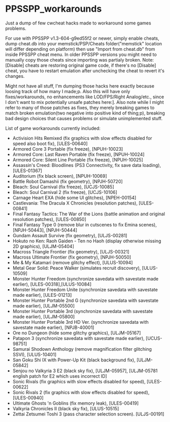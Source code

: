 # PPSSPP_workarounds
Just a dump of few cwcheat hacks made to workaround some games problems.

For use with PPSSPP v1.3-604-g9ed55f2 or newer, simply enable cheats, dump cheat.db into your memstick/PSP/Cheats folder("memstick" location will differ depending on platform) then use "Import from cheat.db" from inside PPSSPP cheat menu. In older PPSSPP versions you might need to manually copy those cheats since importing was partialy broken.
Note: [Disable] cheats are restoring original game code, if there's no [Disable] cheat, you have to restart emulation after unchecking the cheat to revert it's changes.

Might not have all stuff, I'm dumping those hacks here exactly because loosing track of how many I made;p. Also this will have only fixes/workarounds, no enhancements like LOD/FPS/Right Analog/etc., since I don't want to mix potentially unsafe patches here:]. Also note while I might refer to many of those patches as fixes, they merely breaking games to match broken emulation(two negative into positive kind of thing;p), breaking bad design choices that causes problems or simulate unimplemented stuff.

List of game workarounds currently included:
- Activision Hits Remixed (fix graphics with slow effects disabled for speed also boot fix), [ULES-00640]
- Armored Core 3 Portable (fix freeze), [NPUH-10023]
- Armored Core: Last Raven Portable (fix freeze), [NPUH-10024]
- Armored Core: Silent Line Portable (fix freeze), [NPUH-10025]
- Assassin's Creed: Bloodlines (PS3 Connectivity, fix save data loading), [ULES-01367]
- Auditorium (fix black screen), [NPUH-10069]
- Battle Robot Damashii (fix geometry), [NPJH-50720]
- Bleach: Soul Carnival (fix freeze), [UCJS-10085]
- Bleach: Soul Carnival 2 (fix freeze), [UCJS-10106]
- Carnage Heart EXA (hide some UI glitches), [NPEH-00154]
- Castlevania: The Dracula X Chronicles (resolution patches), [ULES-00841]
- Final Fantasy Tactics: The War of the Lions (battle animation and original resolution patches), [ULES-00850]
- Final Fantasy Type 0 (remove blur in cutscenes to fix Emina scenes), [NPJH-50443], [NPJH-50444]
- Gundam Assault Survive (fix geometry), [ULJS-00281]
- Hokuto no Ken: Raoh Gaiden - Ten no Haoh (display otherwise missing 2D graphics), [ULJM-05404]
- Macross Triangle Frontier (fix geometry), [ULJS-00321]
- Macross Ultimate Frontier (fix geometry), [NPJH-50050]
- Me & My Katamari (remove glitchy effect), [ULUS-10094]
- Metal Gear Solid: Peace Walker (simulates recruit discovery), [ULUS-10509]
- Monster Hunter Freedom (synchronize savedata with savestate made earlier), [ULES-00318],[ULUS-10084]
- Monster Hunter Freedom Unite (synchronize savedata with savestate made earlier), [ULES-01213]
- Monster Hunter Portable 2nd G (synchronize savedata with savestate made earlier), [ULJM-05500]
- Monster Hunter Portable 3rd (synchronize savedata with savestate made earlier), [ULJM-05800]
- Monster Hunter Portable 3rd HD Ver. (synchronize savedata with savestate made earlier), [NPJB-40001]
- Ore no Dungeon (hide some glitchy graphics), [ULJM-05167]
- Patapon 3 (synchronize savedata with savestate made earlier), [UCUS-98751]
- Samurai Shodown Anthology (remove magnification filter glitching SSVI), [ULUS-10401]
- San Goku Shi IX with Power-Up Kit (black background fix), [ULJM-05842]
- Senjou no Valkyria 3 E2 (black sky fix), [ULJM-05957], [ULJM-05781 english patch for E2 which uses incorrect ID]
- Sonic Rivals (fix graphics with slow effects disabled for speed), [ULES-00622]
- Sonic Rivals 2 (fix graphics with slow effects disabled for speed), [ULES-00940]
- Ultimate Ghosts 'n Goblins (fix memory leak), [ULES-00419]
- Valkyria Chronicles II (black sky fix), [ULUS-10515]
- Zettai Zetsumei Toshi 3 (pass character selection screen). [ULJS-00191]